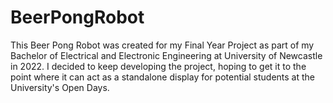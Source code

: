 # BeerPongRobot

This Beer Pong Robot was created for my Final Year Project as part of my Bachelor of Electrical and Electronic Engineering at University of Newcastle in 2022. I decided to keep developing the project, hoping to get it to the point where it can act as a standalone display for potential students at the University's Open Days.
